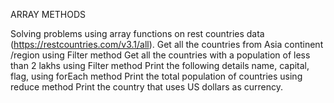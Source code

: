  ARRAY METHODS

Solving problems using array functions on rest countries data (https://restcountries.com/v3.1/all).
Get all the countries from Asia continent /region using Filter method
Get all the countries with a population of less than 2 lakhs using Filter method
Print the following details name, capital, flag, using forEach method
Print the total population of countries using reduce method
Print the country that uses US dollars as currency.
 
